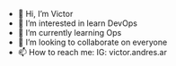 - 👋 Hi, I’m Victor
- 👀 I’m interested in learn DevOps
- 🌱 I’m currently learning Ops
- 💞️ I’m looking to collaborate on everyone
- 📫 How to reach me: IG: victor.andres.ar

<!---
Vic1And/Vic1And is a ✨ special ✨ repository because its `README.md` (this file) appears on your GitHub profile.
You can click the Preview link to take a look at your changes.
--->
